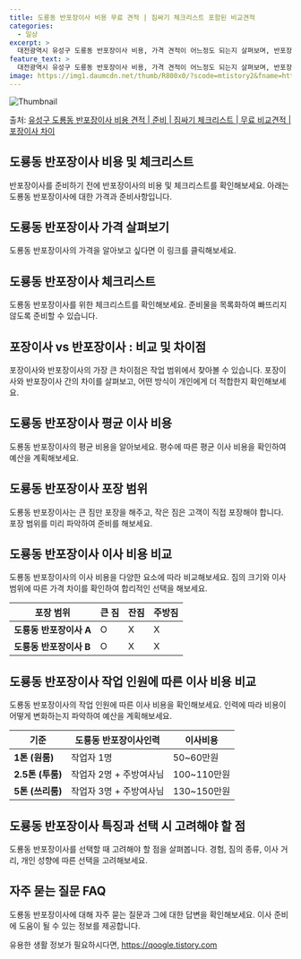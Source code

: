 ```yaml
---
title: 도룡동 반포장이사 비용 무료 견적 | 짐싸기 체크리스트 포함된 비교견적
categories:
  - 일상
excerpt: >
  대전광역시 유성구 도룡동 반포장이사 비용, 가격 견적이 어느정도 되는지 살펴보며, 반포장이사를 준비함에 있어 짐싸기 준비 체크리스트가 무엇인지 보겠습니다. 마지막으로 포장이사와 차이점을 통해 무료 비교견적으로 어떤 것이 더 합리적인 선택인지 공유 드립니다.유성구 도룡동 포장이사 견적 샘플 보기 👈 클릭유성구 도룡동 포장이사 가격 살펴보기 👈 클릭유성구 도룡동 반포장이사 평균 이사 비용평수유성구 도룡동 평균 이사 비용원룸 이사9평 이하 (1톤)30만원~투룸/쓰리룸 이사16평 ~ 20평 (2.5톤)80만원~쓰리룸 이사21평 (5톤) ~110만원~우리집 무료 이사견적 받기 👈 클릭포장 vs 반포장 : 비교 및 차이점포장이사와 반포장이사의 가장 큰 차이점은 작업 범위에서 찾아볼 수 있습니다.포장이사: 큰 ..
feature_text: >
  대전광역시 유성구 도룡동 반포장이사 비용, 가격 견적이 어느정도 되는지 살펴보며, 반포장이사를 준비함에 있어 짐싸기 준비 체크리스트가 무엇인지 보겠습니다. 마지막으로 포장이사와 차이점을 통해 무료 비교견적으로 어떤 것이 더 합리적인 선택인지 공유 드립니다.유성구 도룡동 포장이사 견적 샘플 보기 👈 클릭유성구 도룡동 포장이사 가격 살펴보기 👈 클릭유성구 도룡동 반포장이사 평균 이사 비용평수유성구 도룡동 평균 이사 비용원룸 이사9평 이하 (1톤)30만원~투룸/쓰리룸 이사16평 ~ 20평 (2.5톤)80만원~쓰리룸 이사21평 (5톤) ~110만원~우리집 무료 이사견적 받기 👈 클릭포장 vs 반포장 : 비교 및 차이점포장이사와 반포장이사의 가장 큰 차이점은 작업 범위에서 찾아볼 수 있습니다.포장이사: 큰 ..
image: https://img1.daumcdn.net/thumb/R800x0/?scode=mtistory2&fname=https%3A%2F%2Fblog.kakaocdn.net%2Fdn%2FczMxf1%2FbtsHclVUR87%2FaKhoNkkvMEsIyffObkYInk%2Fimg.webp
---
```


![Thumbnail](https://img1.daumcdn.net/thumb/R800x0/?scode=mtistory2&fname=https%3A%2F%2Fblog.kakaocdn.net%2Fdn%2FczMxf1%2FbtsHclVUR87%2FaKhoNkkvMEsIyffObkYInk%2Fimg.webp)

<p>출처: <a href="https://qoogle.tistory.com/9689" rel="dofollow">유성구 도룡동 반포장이사 비용 견적 | 준비 | 짐싸기 체크리스트 | 무료 비교견적 | 포장이사 차이</a> </p>

## 도룡동 반포장이사 비용 및 체크리스트

반포장이사를 준비하기 전에 반포장이사의 비용 및 체크리스트를 확인해보세요. 아래는 도룡동 반포장이사에 대한 가격과 준비사항입니다.

## **도룡동 반포장이사 가격 살펴보기**

도룡동 반포장이사의 가격을 알아보고 싶다면 이 링크를 클릭해보세요.

## **도룡동 반포장이사 체크리스트**

도룡동 반포장이사를 위한 체크리스트를 확인해보세요. 준비물을 목록화하여 빠뜨리지 않도록 준비할 수 있습니다.

## 포장이사 vs 반포장이사 : 비교 및 차이점

포장이사와 반포장이사의 가장 큰 차이점은 작업 범위에서 찾아볼 수 있습니다. 포장이사와 반포장이사 간의 차이를 살펴보고, 어떤 방식이
개인에게 더 적합한지 확인해보세요.

## **도룡동 반포장이사 평균 이사 비용**

도룡동 반포장이사의 평균 비용을 알아보세요. 평수에 따른 평균 이사 비용을 확인하여 예산을 계획해보세요.

## **도룡동 반포장이사 포장 범위**

도룡동 반포장이사는 큰 짐만 포장을 해주고, 작은 짐은 고객이 직접 포장해야 합니다. 포장 범위를 미리 파악하여 준비를 해보세요.

## **도룡동 반포장이사 이사 비용 비교**

도룡동 반포장이사의 이사 비용을 다양한 요소에 따라 비교해보세요. 짐의 크기와 이사 범위에 따른 가격 차이를 확인하여 합리적인 선택을
해보세요.



**포장 범위** | **큰 짐** | **잔짐** | **주방짐**  
---|---|---|---  
**도룡동 반포장이사 A** | O | X | X  
**도룡동 반포장이사 B** | O | X | X  
  


## **도룡동 반포장이사 작업 인원에 따른 이사 비용 비교**

도룡동 반포장이사의 작업 인원에 따른 이사 비용을 확인해보세요. 인력에 따라 비용이 어떻게 변화하는지 파악하여 예산을 계획해보세요.



**기준** | **도룡동 반포장이사인력** | **이사비용**  
---|---|---  
**1톤 (원룸)** | 작업자 1명 | 50~60만원  
**2.5톤 (투룸)** | 작업자 2명 + 주방여사님 | 100~110만원  
**5톤 (쓰리룸)** | 작업자 3명 + 주방여사님 | 130~150만원  
  


## **도룡동 반포장이사 특징과 선택 시 고려해야 할 점**

도룡동 반포장이사를 선택할 때 고려해야 할 점을 살펴봅니다. 경험, 짐의 종류, 이사 거리, 개인 성향에 따른 선택을 고려해보세요.

## **자주 묻는 질문 FAQ**

도룡동 반포장이사에 대해 자주 묻는 질문과 그에 대한 답변을 확인해보세요. 이사 준비에 도움이 될 수 있는 정보를 제공합니다.

 

유용한 생활 정보가 필요하시다면, <a href="https://qoogle.tistory.com" rel="dofollow">https://qoogle.tistory.com</a>



